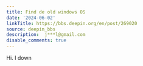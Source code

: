 ```yaml
---
title: Find de old windows OS
date: '2024-06-02'
linkTitle: https://bbs.deepin.org/en/post/269020
source: deepin_bbs
description:  j***l@gmail.com 
disable_comments: true
---
```

Hi. I down
